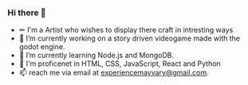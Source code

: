 ### Hi there 👋

- ✏ I'm a Artist who wishes to display there craft in intresting ways 
- 🔭 I’m currently working on a story driven videogame made with the godot engine. 
- 🌱 I’m currently learning Node.js and MongoDB.
- 🎈 I'm proficenet in HTML, CSS, JavaScript, React and Python 
- 📫 reach me via email at experiencemayvary@gmail.com.
<!--
**ExpMayVary/ExpMayVary** is a ✨ _special_ ✨ repository because its `README.md` (this file) appears on your GitHub profile.

Here are some ideas to get you started:

-->
